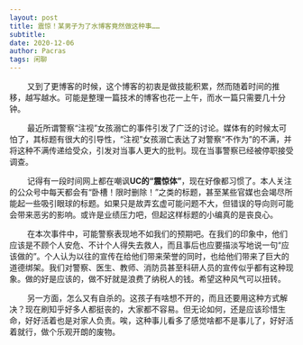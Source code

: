 ```yaml
---
layout: post
title: 震惊！某男子为了水博客竟然做这种事……
subtitle:  
date: 2020-12-06
author: Pacras
tags: 闲聊
---
```

&nbsp; &nbsp; &nbsp; &nbsp; 又到了更博客的时候，这个博客的初衷是做技能积累，然而随着时间的推移，越写越水。可能是整理一篇技术的博客也花一上午，而水一篇只需要几十分钟。

&nbsp; &nbsp; &nbsp; &nbsp; 最近所谓警察“注视”女孩溺亡的事件引发了广泛的讨论。媒体有的时候太可怕了，其标题有很大的引导性，“注视”女孩溺亡表达了对警察“不作为”的不满，并将这种不满传递给受众，引发对当事人更大的批判。现在当事警察已经被停职接受调查。

&nbsp; &nbsp; &nbsp; &nbsp; 记得有一段时间网上都在嘲讽**UC的“震惊体”**，现在好像都习惯了。本人关注的公众号中每天都会有“卧槽！限时删除！”之类的标题，甚至某些官媒也会竭尽所能起一些吸引眼球的标题。如果只是故弄玄虚可能问题不大，但错误的导向则可能会带来恶劣的影响。或许是业绩压力吧，但起这样标题的小编真的是丧良心。

&nbsp; &nbsp; &nbsp; &nbsp; 在本次事件中，可能警察表现地不如我们的预期吧。在我们的印象中，他们应该是不顾个人安危、不计个人得失去救人，而且事后也应要描淡写地说一句“应该做的”。个人认为以往的宣传在给他们带来荣誉的同时，也给他们带来了巨大的道德绑架。我们对警察、医生、教师、消防员甚至科研人员的宣传似乎都有这种现象。做的好是应该的，做不好就是浪费了纳税人的钱。希望这种风气可以扭转。

&nbsp; &nbsp; &nbsp; &nbsp; 另一方面，怎么又有自杀的。这孩子有啥想不开的，而且还要用这种方式解决？现在刷知乎好多人都挺丧的，大家都不容易。但无论如何，还是应该珍惜生命，好好活着也是对家人负责。唉，这种事儿看多了感觉啥都不是事儿了，好好活着就行，做个乐观开朗的废物。